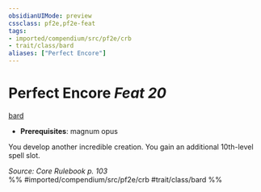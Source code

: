 ```yaml
---
obsidianUIMode: preview
cssclass: pf2e,pf2e-feat
tags:
- imported/compendium/src/pf2e/crb
- trait/class/bard
aliases: ["Perfect Encore"]
---
```

# Perfect Encore  *Feat 20*  
[bard](rules/traits/bard.md)  

- **Prerequisites**: magnum opus

You develop another incredible creation. You gain an additional 10th-level spell slot.

*Source: Core Rulebook p. 103*  
%% #imported/compendium/src/pf2e/crb #trait/class/bard %%